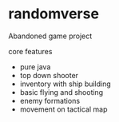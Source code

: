 # randomverse

Abandoned game project

core features
 - pure java
 - top down shooter
 - inventory with ship building
 - basic flying and shooting
 - enemy formations
 - movement on tactical map
